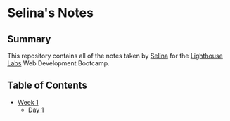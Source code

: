 # Selina's Notes
## Summary
This repository contains all of the notes taken by [Selina](https://github.com/sselinatoledo) for the [Lighthouse Labs](https://www.lighthouselabs.ca/) Web Development Bootcamp.
## Table of Contents
* [Week 1](/Week_1)
  * [Day 1](/Week_1/Day_1)
  